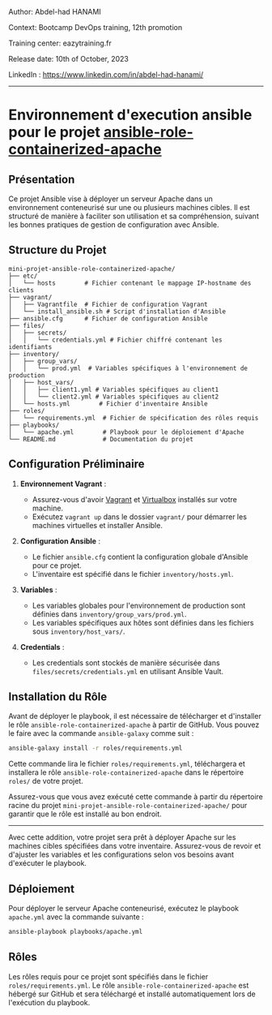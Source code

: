 Author: Abdel-had HANAMI

Context: Bootcamp DevOps training, 12th promotion

Training center: eazytraining.fr

Release date: 10th of October, 2023

LinkedIn : https://www.linkedin.com/in/abdel-had-hanami/

----------

# Environnement d'execution ansible pour le projet [ansible-role-containerized-apache](https://github.com/Abdel-had/ansible-training)

## Présentation

Ce projet Ansible vise à déployer un serveur Apache dans un environnement conteneurisé sur une ou plusieurs machines cibles. Il est structuré de manière à faciliter son utilisation et sa compréhension, suivant les bonnes pratiques de gestion de configuration avec Ansible.

## Structure du Projet

```
mini-projet-ansible-role-containerized-apache/
├── etc/             
│   └── hosts        # Fichier contenant le mappage IP-hostname des clients
├── vagrant/        
│   ├── Vagrantfile  # Fichier de configuration Vagrant
│   └── install_ansible.sh # Script d'installation d'Ansible
├── ansible.cfg      # Fichier de configuration Ansible
├── files/           
│   ├── secrets/
│   │   └── credentials.yml # Fichier chiffré contenant les identifiants
├── inventory/       
│   ├── group_vars/  
│   │   └── prod.yml  # Variables spécifiques à l'environnement de production
│   ├── host_vars/   
│   │   ├── client1.yml # Variables spécifiques au client1
│   │   └── client2.yml # Variables spécifiques au client2
│   └── hosts.yml        # Fichier d'inventaire Ansible
├── roles/           
│   └── requirements.yml  # Fichier de spécification des rôles requis
├── playbooks/      
│   └── apache.yml        # Playbook pour le déploiement d'Apache
└── README.md             # Documentation du projet
```

## Configuration Préliminaire

1. **Environnement Vagrant** : 
   - Assurez-vous d'avoir [Vagrant](https://www.vagrantup.com/) et [Virtualbox](https://www.virtualbox.org/) installés sur votre machine.
   - Exécutez `vagrant up` dans le dossier `vagrant/` pour démarrer les machines virtuelles et installer Ansible.

2. **Configuration Ansible** :
   - Le fichier `ansible.cfg` contient la configuration globale d'Ansible pour ce projet.
   - L'inventaire est spécifié dans le fichier `inventory/hosts.yml`.

3. **Variables** :
   - Les variables globales pour l'environnement de production sont définies dans `inventory/group_vars/prod.yml`.
   - Les variables spécifiques aux hôtes sont définies dans les fichiers sous `inventory/host_vars/`.

4. **Credentials** :
   - Les credentials sont stockés de manière sécurisée dans `files/secrets/credentials.yml` en utilisant Ansible Vault.

## Installation du Rôle

Avant de déployer le playbook, il est nécessaire de télécharger et d'installer le rôle `ansible-role-containerized-apache` à partir de GitHub. Vous pouvez le faire avec la commande `ansible-galaxy` comme suit :

```bash
ansible-galaxy install -r roles/requirements.yml
```

Cette commande lira le fichier `roles/requirements.yml`, téléchargera et installera le rôle `ansible-role-containerized-apache` dans le répertoire `roles/` de votre projet.

Assurez-vous que vous avez exécuté cette commande à partir du répertoire racine du projet `mini-projet-ansible-role-containerized-apache/` pour garantir que le rôle est installé au bon endroit.

---

Avec cette addition, votre projet sera prêt à déployer Apache sur les machines cibles spécifiées dans votre inventaire. Assurez-vous de revoir et d'ajuster les variables et les configurations selon vos besoins avant d'exécuter le playbook.
## Déploiement

Pour déployer le serveur Apache conteneurisé, exécutez le playbook `apache.yml` avec la commande suivante :

```bash
ansible-playbook playbooks/apache.yml
```

## Rôles

Les rôles requis pour ce projet sont spécifiés dans le fichier `roles/requirements.yml`. Le rôle `ansible-role-containerized-apache` est hébergé sur GitHub et sera téléchargé et installé automatiquement lors de l'exécution du playbook.
